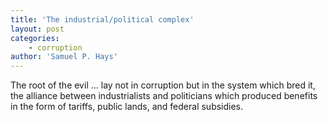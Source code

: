 ```yaml
---
title: 'The industrial/political complex'
layout: post
categories:
    - corruption
author: 'Samuel P. Hays'
---
```


The root of the evil … lay not in corruption but in the system which bred it, the alliance between industrialists and politicians which produced benefits in the form of tariffs, public lands, and federal subsidies.